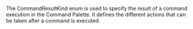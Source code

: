 The CommandResultKind enum is used to specify the result of a command execution in the Command Palette. It defines the different actions that can be taken after a command is executed.